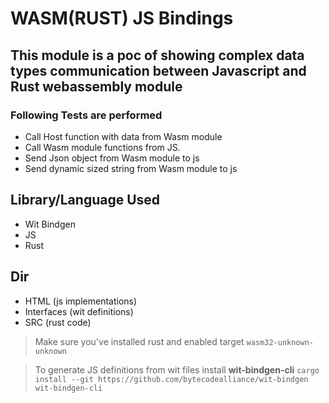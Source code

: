 # WASM(RUST) JS Bindings

## This module is a poc of showing complex data types communication between Javascript and Rust webassembly module

### Following Tests are performed

- Call Host function with data from Wasm module
- Call Wasm module functions from JS.
- Send Json object from Wasm module to js
- Send dynamic sized string from Wasm module to js

## Library/Language Used

- Wit Bindgen
- JS
- Rust


## Dir

- HTML (js implementations)
- Interfaces (wit definitions)
- SRC (rust code)

> Make sure you've installed rust and enabled target `wasm32-unknown-unknown`

> To generate JS definitions from wit files install **wit-bindgen-cli** `cargo install --git https://github.com/bytecodealliance/wit-bindgen wit-bindgen-cli`
